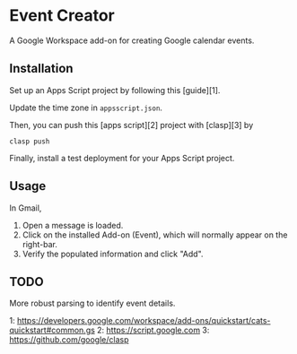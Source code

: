 # Event Creator

A Google Workspace add-on for creating Google calendar events.

## Installation

Set up an Apps Script project by following this [guide][1].

Update the time zone in `appsscript.json`.

Then, you can push this [apps script][2] project with [clasp][3] by
```
clasp push
```

Finally, install a test deployment for your Apps Script project.

## Usage

In Gmail, 
1. Open a message is loaded.
2. Click on the installed Add-on (Event), which will normally appear on the
   right-bar.
3. Verify the populated information and click "Add".

## TODO

More robust parsing to identify event details.


1: https://developers.google.com/workspace/add-ons/quickstart/cats-quickstart#common.gs
2: https://script.google.com
3: https://github.com/google/clasp

